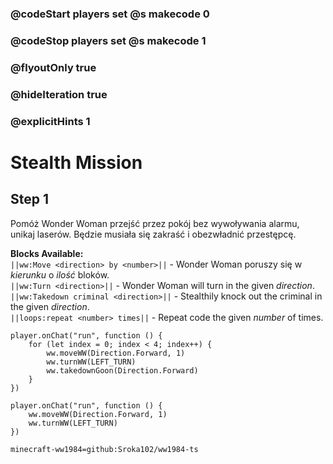 ### @codeStart players set @s makecode 0
### @codeStop players set @s makecode 1

### @flyoutOnly true
### @hideIteration true
### @explicitHints 1

# Stealth Mission

## Step 1
Pomóż Wonder Woman przejść przez pokój bez wywoływania alarmu, unikaj laserów. Będzie musiała się zakraść i obezwładnić przestępcę.

**Blocks Available:**  
``||ww:Move <direction> by <number>||`` - Wonder Woman poruszy się w *kierunku* o *ilość* bloków.  
``||ww:Turn <direction>||`` - Wonder Woman will turn in the given *direction*.  
``||ww:Takedown criminal <direction>||`` - Stealthily knock out the criminal in the given *direction*.  
``||loops:repeat <number> times||`` - Repeat code the given *number* of times.  

```ghost
player.onChat("run", function () {
    for (let index = 0; index < 4; index++) {
        ww.moveWW(Direction.Forward, 1)
        ww.turnWW(LEFT_TURN)
        ww.takedownGoon(Direction.Forward)
    }
})
```
```template
player.onChat("run", function () {
    ww.moveWW(Direction.Forward, 1)
    ww.turnWW(LEFT_TURN)
})
```
```package
minecraft-ww1984=github:Sroka102/ww1984-ts
```
